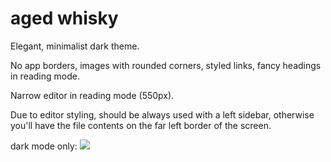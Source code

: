 # aged whisky

Elegant, minimalist dark theme.

No app borders, images with rounded corners, styled links, fancy headings in reading mode.

Narrow editor in reading mode (550px).

Due to editor styling, should be always used with a left sidebar, otherwise you'll have the file contents on the far left border of the screen.

dark mode only:
![](images/aged-whisky-screenshot)


